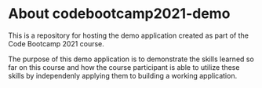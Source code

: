 # About codebootcamp2021-demo

This is a repository for hosting the demo application created as part of the Code Bootcamp 2021 course.

The purpose of this demo application is to demonstrate the skills learned so far on this course and how the course participant is able to utilize these skills by independenly applying them to building a working application.

